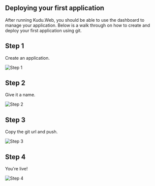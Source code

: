 ## Deploying your first application
After running Kudu.Web, you should be able to use the dashboard to manage your application. Below is a walk through on how to create and deploy your first application using git.

## Step 1
Create an application.

![Step 1](http://i.imgur.com/pScf7.png)

## Step 2
Give it a name.

![Step 2](http://i.imgur.com/xebWn.png)

## Step 3
Copy the git url and push.

![Step 3](http://i.imgur.com/vsWqb.png)

## Step 4
You're live!

![Step 4](http://i.imgur.com/zN5lf.png)